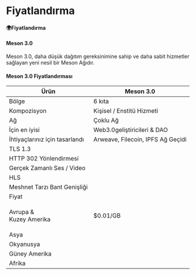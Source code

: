 # Fiyatlandırma

#### 🌍Fiyatlandırma

#### Meson 3.0

Meson 3.0, daha düşük dağıtım gereksinimine sahip ve daha sabit hizmetler sağlayan yeni nesil bir Meson Ağıdır.

#### Meson 3.0 Fiyatlandırması

| Ürün                                  | Meson 3.0                         |
| ------------------------------------- | --------------------------------- |
| Bölge                                 | 6 kıta                            |
| Kompozisyon                           | Kişisel / Enstitü Hizmeti         |
| Ağ                                    | Çoklu Ağ                          |
| İçin en iyisi                         | Web3.0geliştiricileri & DAO       |
| İhtiyaçlarınız için tasarlandı        | Arweave, Filecoin, IPFS Ağ Geçidi |
| TLS 1.3                               |                                   |
| HTTP 302 Yönlendirmesi                |                                   |
| Gerçek Zamanlı Ses / Video            |                                   |
| HLS                                   |                                   |
| Meshnet Tarzı Bant Genişliği          |                                   |
| Fiyat                                 |                                   |
| <p>Avrupa &#x26;<br>Kuzey Amerika</p> | $0.01/GB                          |
| Asya                                  |                                   |
| Okyanusya                             |                                   |
| Güney Amerika                         |                                   |
| Afrika                                |                                   |
